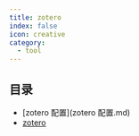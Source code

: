 ```yaml
---
title: zotero
index: false
icon: creative
category:
  - tool
---
```


 ## 目录
- [zotero 配置](zotero 配置.md)
- [zotero](zotero.md)
